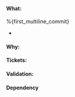#### What:
<!--- Please include bullet points of the purpose of your code. 
Those points should be concise and describe what you expect to happen. -->
%{first_multiline_commit}

*

#### Why:
<!--- Please include the context and background for your change. 
For example, why are you requesting this permission, any 
justification or approval you can provide is helpful. -->

#### Tickets:
<!--- Please link to any related Jira issue here. Use the keyword "Closes: $TICKET" to close them.
For instance,
APPSRE-****
Closes: APPSRE-****
--->

#### Validation:
<!--- Please include any test you ran or other validation you
did to make sure your code is right. -->

#### Dependency
<!--- This is optional. If applicable, please include any MR or 
anything that need to happen before this MR can be merged -->

